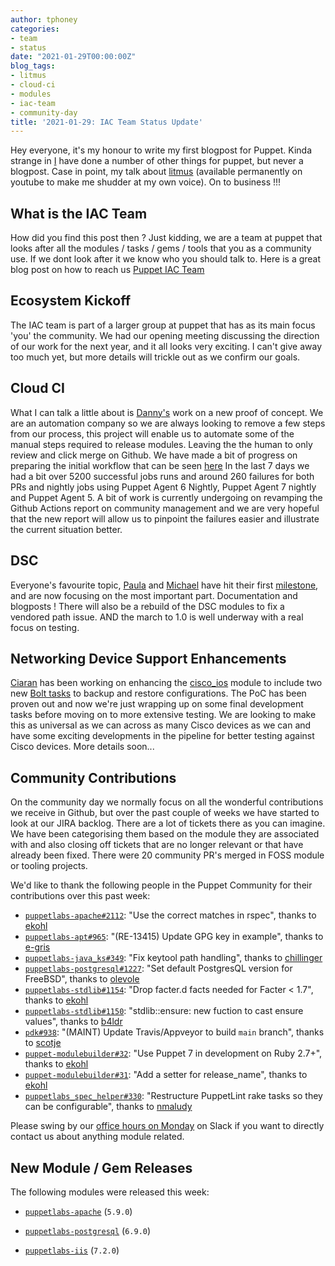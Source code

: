 ```yaml
---
author: tphoney
categories:
- team
- status
date: "2021-01-29T00:00:00Z"
blog_tags:
- litmus
- cloud-ci
- modules
- iac-team
- community-day
title: '2021-01-29: IAC Team Status Update'
---
```


Hey everyone, it's my honour to write my first blogpost for Puppet. Kinda strange in [I][TP] have done a number of other things for puppet, but never a blogpost. Case in point, my talk about [litmus](https://www.youtube.com/watch?v=FYfR7ZEGHoE) (available permanently on youtube to make me shudder at my own voice). On to business !!!

## What is the IAC Team

How did you find this post then ? Just kidding, we are a team at puppet that looks after all the modules / tasks / gems / tools that you as a community use. If we dont look after it we know who you should talk to. Here is a great blog post on how to reach us [Puppet IAC Team](https://puppetlabs.github.io/iac/team/2021/01/20/reaching-out.html)

## Ecosystem Kickoff

The IAC team is part of a larger group at puppet that has as its main focus 'you' the community. We had our opening meeting discussing the direction of our work for the next year, and it all looks very exciting. I can't give away too much yet, but more details will trickle out as we confirm our goals.


## Cloud CI
What I can talk a little about is [Danny's][Danny] work on a new proof of concept. We are an automation company so we are always looking to remove a few steps from our process, this project will enable us to automate some of the manual steps required to release modules. Leaving the the human to only review and click merge on Github.
We have made a bit of progress on preparing the initial workflow that can be seen [here](https://github.com/puppetlabs/puppetlabs-testing/blob/main/.github/workflows/auto_release.yml)
In the last 7 days we had a bit over 5200 successful jobs runs and around 260 failures for both PRs and nightly jobs using Puppet Agent 6 Nightly, Puppet Agent 7 nightly and Puppet Agent 5.
A bit of work is currently undergoing on revamping the Github Actions report on community management and we are very hopeful that the new report will allow us to pinpoint the failures easier and illustrate the current situation better. 

## DSC

Everyone's favourite topic, [Paula][Paula] and [Michael][Michael] have hit their first [milestone](https://github.com/puppetlabs/Puppet.Dsc/milestone/3?closed=1), and are now focusing on the most important part. Documentation and blogposts ! There will also be a rebuild of the DSC modules to fix a vendored path issue. AND the march to 1.0 is well underway with a real focus on testing.

## Networking Device Support Enhancements

[Ciaran][Ciaran] has been working on enhancing the [cisco_ios](https://github.com/puppetlabs/cisco_ios) module to include two new [Bolt tasks](https://puppet.com/docs/bolt/latest/writing_tasks.html) to backup and restore configurations. The PoC has been proven out and now we're just wrapping up on some final development tasks before moving on to more extensive testing. We are looking to make this as universal as we can across as many Cisco devices as we can and have some exciting developments in the pipeline for better testing against Cisco devices. More details soon...

## Community Contributions

On the community day we normally focus on all the wonderful contributions we receive in Github, but over the past couple of weeks we have started to look at our JIRA backlog. There are a lot of tickets there as you can imagine. We have been categorising them based on the module they are associated with and also closing off tickets that are no longer relevant or that have already been fixed. There were 20 community PR's merged in FOSS module or tooling projects.

We'd like to thank the following people in the Puppet Community for their contributions over this past week:

- [`puppetlabs-apache#2112`][puppetlabs-apache-pr-2112]: "Use the correct matches in rspec", thanks to [ekohl][ekohl]
- [`puppetlabs-apt#965`][puppetlabs-apt-pr-965]: "(RE-13415) Update GPG key in example", thanks to [e-gris][e-gris]
- [`puppetlabs-java_ks#349`][puppetlabs-java_ks-pr-349]: "Fix keytool path handling", thanks to [chillinger][chillinger]
- [`puppetlabs-postgresql#1227`][puppetlabs-postgresql-pr-1227]: "Set default PostgresQL version for FreeBSD", thanks to [olevole][olevole]
- [`puppetlabs-stdlib#1154`][puppetlabs-stdlib-pr-1154]: "Drop facter.d facts needed for Facter < 1.7", thanks to [ekohl][ekohl]
- [`puppetlabs-stdlib#1150`][puppetlabs-stdlib-pr-1150]: "stdlib::ensure: new fuction to cast ensure values", thanks to [b4ldr][b4ldr]
- [`pdk#938`][pdk-pr-938]: "(MAINT) Update Travis/Appveyor to build `main` branch", thanks to [scotje][scotje]
- [`puppet-modulebuilder#32`][puppet-modulebuilder-pr-32]: "Use Puppet 7 in development on Ruby 2.7+", thanks to [ekohl][ekohl]
- [`puppet-modulebuilder#31`][puppet-modulebuilder-pr-31]: "Add a setter for release_name", thanks to [ekohl][ekohl]
- [`puppetlabs_spec_helper#330`][puppetlabs_spec_helper-pr-330]: "Restructure PuppetLint rake tasks so they can be configurable", thanks to [nmaludy][nmaludy]

Please swing by our [office hours on Monday](https://puppet.com/community/office-hours/) on Slack if you want to directly contact us about anything module related.

## New Module / Gem Releases

The following modules were released this week:

- [`puppetlabs-apache`][puppetlabs-apache] (`5.9.0`)
- [`puppetlabs-postgresql`][puppetlabs-postgresql] (`6.9.0`)
- [`puppetlabs-iis`][puppetlabs-iis] (`7.2.0`)

  [puppetlabs-apache]: https://github.com/puppetlabs/puppetlabs-apache
  [puppetlabs-postgresql]: https://github.com/puppetlabs/puppetlabs-postgresql
  [puppetlabs-iis]: https://github.com/puppetlabs/puppetlabs-iis
  [puppetlabs-apache-pr-2112]: https://github.com/puppetlabs/puppetlabs-apache/pull/2112
  [ekohl]: https://github.com/ekohl
  [puppetlabs-apt-pr-965]: https://github.com/puppetlabs/puppetlabs-apt/pull/965
  [e-gris]: https://github.com/e-gris
  [puppetlabs-java_ks-pr-349]: https://github.com/puppetlabs/puppetlabs-java_ks/pull/349
  [chillinger]: https://github.com/chillinger
  [puppetlabs-postgresql-pr-1227]: https://github.com/puppetlabs/puppetlabs-postgresql/pull/1227
  [olevole]: https://github.com/olevole
  [puppetlabs-stdlib-pr-1154]: https://github.com/puppetlabs/puppetlabs-stdlib/pull/1154
  [puppetlabs-stdlib-pr-1150]: https://github.com/puppetlabs/puppetlabs-stdlib/pull/1150
  [b4ldr]: https://github.com/b4ldr
  [pdk-pr-938]: https://github.com/puppetlabs/pdk/pull/938
  [scotje]: https://github.com/scotje
  [puppet-modulebuilder-pr-32]: https://github.com/puppetlabs/puppet-modulebuilder/pull/32
  [puppet-modulebuilder-pr-31]: https://github.com/puppetlabs/puppet-modulebuilder/pull/31
  [puppetlabs_spec_helper-pr-330]: https://github.com/puppetlabs/puppetlabs_spec_helper/pull/330
  [nmaludy]: https://github.com/nmaludy

  [Adrian]:             https://github.com/adrianiurca
  [Ben]:                https://github.com/binford2k
  [Ciaran]:             https://github.com/sanfrancrisko
  [Daiana]:             https://github.com/daianamezdrea
  [Danny]:              https://github.com/carabasdaniel
  [DavidSchmitt]:       https://github.com/DavidS
  [DavidSwan]:          https://github.com/david22swan
  [Disha]:              https://github.com/Disha-maker
  [Lore]:               https://github.com/lionce
  [Michael]:            https://github.com/michaeltlombardi
  [Paula]:              https://github.com/pmcmaw
  [Sheena]:             https://github.com/sheenaajay
  [Supported Modules]:  https://puppetlabs.github.io/iac/modules/
  [TP]:                 https://github.com/tphoney
  [Tools]:              https://puppetlabs.github.io/iac/tools/
